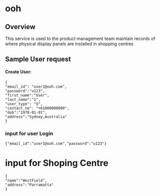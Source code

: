 # ooh

## Overview

This service is used to the product management team maintain records of where physical display panels are installed in shopping centres

## Sample User request

#### Create User:

```
{
"email_id": "user1@ooh.com",
"password":"u123",
"first_name":"User",
"last_name":"1",
"user_type": "U",
"contact_no": "+61000000000",
"dob":"1970-01-01",
"address":"Sydney,Australia"
}
```

### input for user Login

```
{"email_id":"user1@ooh.com","password":"u123"}

```

# input for Shoping Centre

```
{
"name":"WestField",
"address":"Parramatta"
}
```
